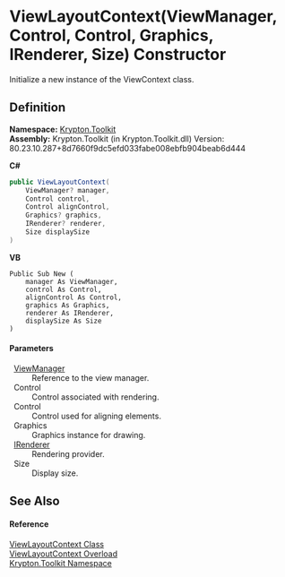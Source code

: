 # ViewLayoutContext(ViewManager, Control, Control, Graphics, IRenderer, Size) Constructor


Initialize a new instance of the ViewContext class.



## Definition
**Namespace:** <a href="79d2eac2-21f4-54ff-7552-b20c33c30600.md">Krypton.Toolkit</a>  
**Assembly:** Krypton.Toolkit (in Krypton.Toolkit.dll) Version: 80.23.10.287+8d7660f9dc5efd033fabe008ebfb904beab6d444

**C#**
``` C#
public ViewLayoutContext(
	ViewManager? manager,
	Control control,
	Control alignControl,
	Graphics? graphics,
	IRenderer? renderer,
	Size displaySize
)
```
**VB**
``` VB
Public Sub New ( 
	manager As ViewManager,
	control As Control,
	alignControl As Control,
	graphics As Graphics,
	renderer As IRenderer,
	displaySize As Size
)
```



#### Parameters
<dl><dt>  <a href="3760acae-8ec5-3ca7-2132-35bf556b0fbb.md">ViewManager</a></dt><dd>Reference to the view manager.</dd><dt>  Control</dt><dd>Control associated with rendering.</dd><dt>  Control</dt><dd>Control used for aligning elements.</dd><dt>  Graphics</dt><dd>Graphics instance for drawing.</dd><dt>  <a href="510ba00d-9814-c743-a4c7-aee129753625.md">IRenderer</a></dt><dd>Rendering provider.</dd><dt>  Size</dt><dd>Display size.</dd></dl>

## See Also


#### Reference
<a href="d94d703a-56ce-4f85-7e5d-a7e3debed319.md">ViewLayoutContext Class</a>  
<a href="cc32a1da-f0f5-c441-7394-c09a9e41b33f.md">ViewLayoutContext Overload</a>  
<a href="79d2eac2-21f4-54ff-7552-b20c33c30600.md">Krypton.Toolkit Namespace</a>  
